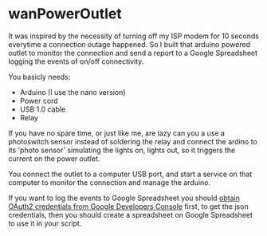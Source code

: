 # wanPowerOutlet

It was inspired by the necessity of turning off my ISP modem for 10 seconds everytime a connection outage happened. So I built that arduino powered outlet to monitor the connection and send a report to a Google Spreadsheet logging the events of on/off connectivity.

You basicly needs:
- Arduino (I use the nano version)
- Power cord
- USB 1.0 cable
- Relay

If you have no spare time, or just like me, are lazy can you a use a photoswitch sensor instead of soldering the relay and connect the ardino to its 'photo sensor' simulating the lights on, lights out, so it triggers the current on the power outlet.

You connect the outlet to a computer USB port, and start a service on that computer to monitor the connection and manage the arduino.

If you want to log the events to Google Spreadsheet you should <a href="http://gspread.readthedocs.org/en/latest/oauth2.html">obtain OAuth2 credentials from Google Developers Console</a> first, to get the json credentials, then you should create a spreadsheet on Google Spreadsheet to use it in your script.
